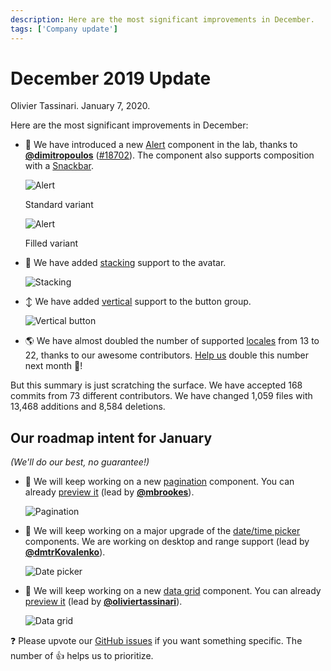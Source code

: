```yaml
---
description: Here are the most significant improvements in December.
tags: ['Company update']
---
```


# December 2019 Update

Olivier Tassinari. January 7, 2020.

Here are the most significant improvements in December:

- 🚨 We have introduced a new [Alert](https://mui.com/components/alert/) component in the lab, thanks to **[@dimitropoulos](https://github.com/dimitropoulos)** ([#18702](https://github.com/mui-org/material-ui/pull/18702)). The component also supports composition with a [Snackbar](/components/snackbars/#customized-snackbars).

  ![Alert](/static/blog/december-2019-update/alert.png)

  <p class="blog-description">Standard variant</p>

  ![Alert](/static/blog/december-2019-update/alert-filled.png)

  <p class="blog-description">Filled variant</p>

- 👤 We have added [stacking](/components/avatars/#grouped) support to the avatar.

  ![Stacking](/static/blog/december-2019-update/stacking.png)

- ↕️ We have added [vertical](/components/buttons/#group-orientation) support to the button group.

  ![Vertical button](/static/blog/december-2019-update/vertical-buttons.png)

- 🌎 We have almost doubled the number of supported [locales](/guides/localization/#localization) from 13 to 22, thanks to our awesome contributors. [Help us](https://github.com/mui-org/material-ui/blob/next/packages/material-ui/src/locale/index.js) double this number next month 🚀!

But this summary is just scratching the surface. We have accepted 168 commits from 73 different contributors. We have changed 1,059 files with 13,468 additions and 8,584 deletions.

## Our roadmap intent for January

_(We'll do our best, no guarantee!)_

- 💄 We will keep working on a new [pagination](https://github.com/mui-org/material-ui/pull/19049) component. You can already [preview it](https://deploy-preview-19049--material-ui.netlify.app/components/pagination/) (lead by [**@mbrookes**](https://github.com/mbrookes)).

  ![Pagination](/static/blog/december-2019-update/pagination.png)

- 📅 We will keep working on a major upgrade of the [date/time picker](https://github.com/mui-org/material-ui-pickers/issues/1293) components. We are working on desktop and range support (lead by [**@dmtrKovalenko**](https://github.com/dmtrKovalenko)).

  ![Date picker](/static/blog/december-2019-update/date-picker.png)

- 🧮 We will keep working on a new [data grid](https://github.com/mui-org/material-ui/pull/18872) component. You can already [preview it](https://deploy-preview-18872--material-ui.netlify.app/components/data-grid/) (lead by [**@oliviertassinari**](https://github.com/oliviertassinari)).

  ![Data grid](/static/blog/december-2019-update/data-grid.png)

❓ Please upvote our [GitHub issues](https://github.com/mui-org/material-ui/issues) if you want something specific. The number of 👍 helps us to prioritize.
